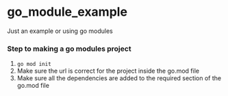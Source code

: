 # go_module_example
Just an example or using go modules 

### Step to making a go modules project 
1) `go mod init`
2) Make sure the url is correct for the project inside the go.mod file
3) Make sure all the dependencies are added to the required section of the go.mod file